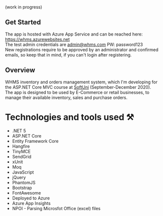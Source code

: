 (work in progress)
## Get Started
The app is hosted with Azure App Service and can be reached here:   https://whms.azurewebsites.net  <br />
The test admin credentials are admin@whms.com PW: password123  <br />
New registrations require to be approved by an administrator and confirmed emails, so keep that in mind, if you can't login after registering.  <br />

## Overview
WHMS inventory and orders management system, which I'm developing for the ASP.NET Core MVC course at [SoftUni](https://softuni.bg/) (September-December 2020). The app is designed to be used by E-Commerce or retail businesses, to manage their available inventory, sales and purchase orders. 

# Technologies and tools used ⚒️
 * .NET 5
 * ASP.NET Core
 * Entity Framework Core
 * Hangfire
 * TinyMCE
 * SendGrid
 * xUnit
 * Moq
 * JavaScript
 * jQuery
 * PhantomJS
 * Bootstrap
 * FontAwesome
 * Deployed to Azure
 * Azure App Insights
 * NPOI - Parsing Microsfot Office (excel) files

